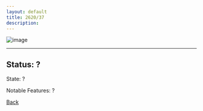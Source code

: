 ```yaml
---
layout: default
title: 2620/37
description: 
---
```

![image]()

* * *

## Status: ?

State: ?

Notable Features: ?

[Back](/./forest/bunker.html)
